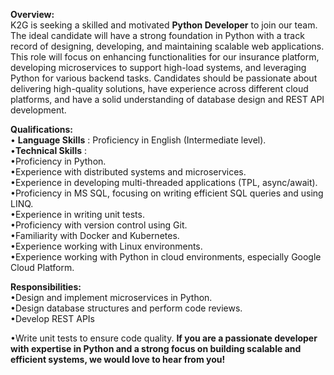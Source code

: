 **Overview:**  
K2G is seeking a skilled and motivated **Python Developer** to join our team.
The ideal candidate will have a strong foundation in Python with a track
record of designing, developing, and maintaining scalable web applications.
This role will focus on enhancing functionalities for our insurance platform,
developing microservices to support high-load systems, and leveraging Python
for various backend tasks. Candidates should be passionate about delivering
high-quality solutions, have experience across different cloud platforms, and
have a solid understanding of database design and REST API development.  
  
**Qualifications:**  
• **Language Skills** : Proficiency in English (Intermediate level).  
•**Technical Skills** :  
•Proficiency in Python.  
•Experience with distributed systems and microservices.  
•Experience in developing multi-threaded applications (TPL, async/await).  
•Proficiency in MS SQL, focusing on writing efficient SQL queries and using
LINQ.  
•Experience in writing unit tests.  
•Proficiency with version control using Git.  
•Familiarity with Docker and Kubernetes.  
•Experience working with Linux environments.  
•Experience working with Python in cloud environments, especially Google Cloud
Platform.  
  
**Responsibilities:**  
•Design and implement microservices in Python.  
•Design database structures and perform code reviews.  
•Develop REST APIs  
  
•Write unit tests to ensure code quality. **If you are a passionate developer
with expertise in Python and a strong focus on building scalable and efficient
systems, we would love to hear from you!**